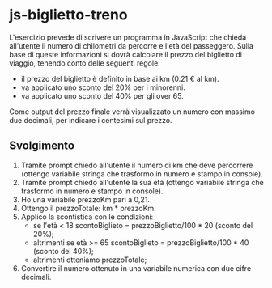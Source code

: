 # js-biglietto-treno

L'esercizio prevede di scrivere un programma in JavaScript che chieda all'utente il numero di chilometri da percorre e l'età del passeggero.
Sulla base di queste informazioni si dovrà calcolare il prezzo del biglietto di viaggio, tenendo conto delle seguenti regole:
- il prezzo del biglietto è definito in base ai km (0.21 € al km).
- va applicato uno sconto del 20% per i minorenni.
- va applicato uno sconto del 40% per gli over 65.

Come output del prezzo finale verrà visualizzato un numero con massimo due decimali, per indicare i centesimi sul prezzo.


## Svolgimento

1) Tramite prompt chiedo all'utente il numero di km che deve percorrere (ottengo variabile stringa che trasformo in numero e stampo in console).
2) Tramite prompt chiedo all'utente la sua età (ottengo variabile stringa che trasformo in numero e stampo in console).
3) Ho una variabile prezzoKm pari a 0,21.
4) Ottengo il prezzoTotale: km * prezzoKm.
5) Applico la scontistica con le condizioni:
    - se l'età < 18
        scontoBiglieto = prezzoBiglietto/100 * 20 (sconto del 20%);
    - altrimenti se età >= 65 
        scontoBiglieto = prezzoBiglietto/100 * 40 (sconto del 40%);
    - altrimenti otteniamo prezzoTotale;
6) Convertire il numero ottenuto in una variabile numerica con due cifre decimali.